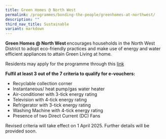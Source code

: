 ```yaml
---
title: Green Homes @ North West
permalink: /programmes/bonding-the-people/greenhomes-at-northwest/
description: ""
third_nav_title: Sustainable
variant: markdown
---
```

**Green Homes @ North West** encourages households in the North West District to adopt eco-friendly practices and make use of energy and water efficient appliances to attain Green Living at home. 

Residents may apply for the programme through this [link](https://go.gov.sg/greenhomesnw) 

**Fulfil at least 3 out of the 7 criteria to qualify for e-vouchers:**


* Recyclable collection corner
* Instantaneous/ heat pump/gas water heater
* Air-conditioner with 3-tick energy rating
* Television with 4-tick energy rating
* Refrigerator with 3-tick energy rating
* Washing Machine with 4-tick energy rating
* Presence of two Direct Current (DC) Fans

        
Revised criteria will take effect on 1 April 2025. Further details will be provided soon.
